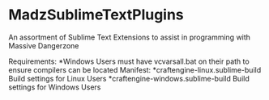 MadzSublimeTextPlugins
======================

An assortment of Sublime Text Extensions to assist in programming with Massive Dangerzone


Requirements:
*Windows Users must have vcvarsall.bat on their path to ensure compilers can be located
Manifest:
*craftengine-linux.sublime-build Build settings for Linux Users
*craftengine-windows.sublime-build Build settings for Windows Users